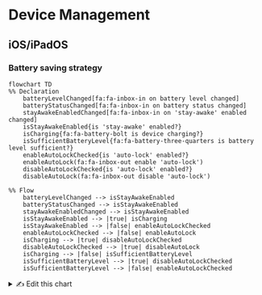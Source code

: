 # Device Management
## iOS/iPadOS
### Battery saving strategy
```mermaid
flowchart TD
%% Declaration
    batteryLevelChanged[fa:fa-inbox-in on battery level changed]
    batteryStatusChanged[fa:fa-inbox-in on battery status changed]
    stayAwakeEnabledChanged[fa:fa-inbox-in on 'stay-awake' enabled changed]
    isStayAwakeEnabled{is 'stay-awake' enabled?}
    isCharging{fa:fa-battery-bolt is device charging?}
    isSufficientBatteryLevel{fa:fa-battery-three-quarters is battery level sufficient?}
    enableAutoLockChecked{is 'auto-lock' enabled?}
    enableAutoLock(fa:fa-inbox-out enable 'auto-lock')
    disableAutoLockChecked{is 'auto-lock' enabled?}
    disableAutoLock(fa:fa-inbox-out disable 'auto-lock')

%% Flow
    batteryLevelChanged --> isStayAwakeEnabled
    batteryStatusChanged --> isStayAwakeEnabled
    stayAwakeEnabledChanged --> isStayAwakeEnabled
    isStayAwakeEnabled --> |true| isCharging
    isStayAwakeEnabled --> |false| enableAutoLockChecked
    enableAutoLockChecked --> |false| enableAutoLock
    isCharging --> |true| disableAutoLockChecked
    disableAutoLockChecked --> |true| disableAutoLock
    isCharging --> |false| isSufficientBatteryLevel
    isSufficientBatteryLevel --> |true| disableAutoLockChecked
    isSufficientBatteryLevel --> |false| enableAutoLockChecked
```
<details><summary>✍️ Edit this chart</summary>
<p>

```mermaid-example
flowchart TD
%% Declaration
    batteryLevelChanged[fa:fa-inbox-in on battery level changed]
    batteryStatusChanged[fa:fa-inbox-in on battery status changed]
    stayAwakeEnabledChanged[fa:fa-inbox-in on 'stay-awake' enabled changed]
    isStayAwakeEnabled{is 'stay-awake' enabled?}
    isCharging{fa:fa-battery-bolt is device charging?}
    isSufficientBatteryLevel{fa:fa-battery-three-quarters is battery level sufficient?}
    enableAutoLockChecked{is 'auto-lock' enabled?}
    enableAutoLock(fa:fa-inbox-out enable 'auto-lock')
    disableAutoLockChecked{is 'auto-lock' enabled?}
    disableAutoLock(fa:fa-inbox-out disable 'auto-lock')

%% Flow
    batteryLevelChanged --> isStayAwakeEnabled
    batteryStatusChanged --> isStayAwakeEnabled
    stayAwakeEnabledChanged --> isStayAwakeEnabled
    isStayAwakeEnabled --> |true| isCharging
    isStayAwakeEnabled --> |false| enableAutoLockChecked
    enableAutoLockChecked --> |false| enableAutoLock
    isCharging --> |true| disableAutoLockChecked
    disableAutoLockChecked --> |true| disableAutoLock
    isCharging --> |false| isSufficientBatteryLevel
    isSufficientBatteryLevel --> |true| disableAutoLockChecked
    isSufficientBatteryLevel --> |false| enableAutoLockChecked
```
[🧜‍♀][battery-saving-stratey-flowchart] Open it in [Mermaid Live](https://mermaid.live/ "This link will lead you to Mermaid Live, to edit the chart click on the mermaid (🧜‍♀️)")

[battery-saving-stratey-flowchart]: https://mermaid.live/edit#pako:eNqVVM1ygjAQfpVMZhzbGXkBDu1YtSdv9lZ6WJJFMoakDUHroO_e8GOLCGnLgWE238-y-0FJmeZIQ5pIfWApGEtelpGaTMgSmQQDVmgVKeKuGKxFc1zjHuUiBbVF_ppAmEAgVKw_3Z1odUERWcEIa3BvVwobC7bIf5fIa1xPwxWP8wPscKUglsjHZaYVNIAKOyXYoHtiIt_05EqRDxIfzxeGMzRbobZl49g2G8RaWndKOO4Fw8qnRv3wNkWSCCZQ2afOIHsqNjWIwUfh9oAmr_Su55l_i1yEm_7mhdVrzXaLFNmufQtwtUC64s1LXHPuuqPThW2PuwL3DY-L_P9mPdKNW3ves6sj-OwyOZo9EgQPAwscT5qXMBIrL-e2XsNP1hR46iTFj05A5g4-uEfPij3kflK7XQ2v0LdeD3vYqO1pLPH-7-Gvvfr5vpnSGc3QZCC4--uVlVpEbYoZRjR0jxwTKKSNaKTODlq8c7C44sJqQ8Nad0arpG6OitGwavQCWgrYGsha1PkLhUDnlw "Battery Saving Strategy Chart" 

</p>
</details>

